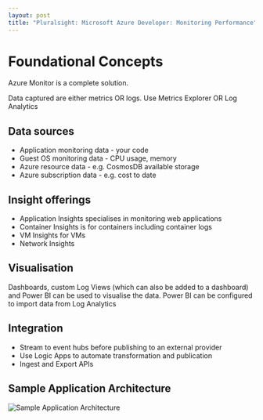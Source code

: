 ```yaml
---
layout: post
title: "Pluralsight: Microsoft Azure Developer: Monitoring Performance"
---
```

# Foundational Concepts

Azure Monitor is a complete solution.

Data captured are either metrics OR logs. Use Metrics Explorer OR Log Analytics

## Data sources

* Application monitoring data - your code
* Guest OS monitoring data - CPU usage, memory
* Azure resource data - e.g. CosmosDB available storage
* Azure subscription data - e.g. cost to date

## Insight offerings

* Application Insights specialises in monitoring web applications
* Container Insights is for containers including container logs
* VM Insights for VMs
* Network Insights

## Visualisation
Dashboards, custom Log Views (which can also be added to a dashboard) and Power BI can be used to visualise the data. Power BI can be configured to import data from Log Analytics

## Integration

* Stream to event hubs before publishing to an external provider
* Use Logic Apps to automate transformation and publication  
* Ingest and Export APIs

## Sample Application Architecture

![Sample Application Architecture](https://www.dropbox.com/s/0b43x5z3s7apekd/Screenshot%202019-11-27%2023.19.52.png?raw=1)
